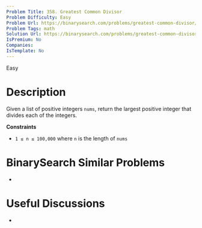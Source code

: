 ```yaml
---
Problem Title: 358. Greatest Common Divisor
Problem Difficulty: Easy
Problem Url: https://binarysearch.com/problems/greatest-common-divisor/
Problem Tags: math
Solution Url: https://binarysearch.com/problems/greatest-common-divisor/solutions/
IsPremium: No
Companies: 
IsTemplate: No
---
```


<span style="color: ;">Easy</span>

# Description

Given a list of positive integers `nums`, return the largest positive integer that divides each of the integers.

**Constraints**
- `1 ≤ n ≤ 100,000` where `n` is the length of `nums`

# BinarySearch Similar Problems

- []()

# Useful Discussions

- []()
